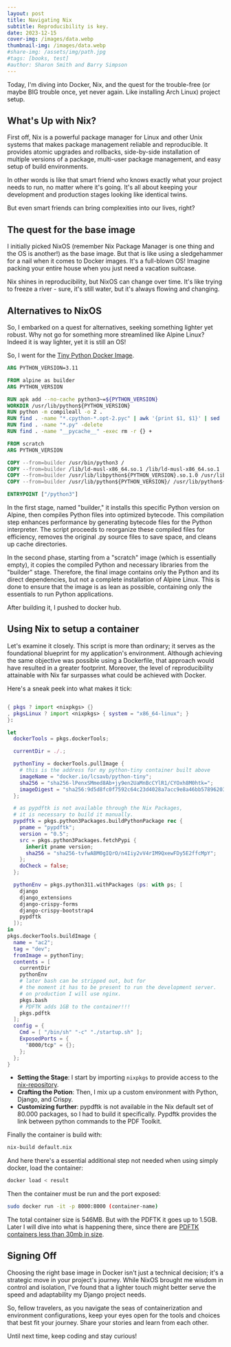 ```yaml
---
layout: post
title: Navigating Nix
subtitle: Reproducibility is key.
date: 2023-12-15
cover-img: /images/data.webp
thumbnail-img: /images/data.webp
#share-img: /assets/img/path.jpg
#tags: [books, test]
#author: Sharon Smith and Barry Simpson
---
```


Today, I'm diving into Docker, Nix, and the quest for the trouble-free (or maybe BIG trouble once, yet never again. Like installing Arch Linux) project setup.

## What's Up with Nix?

First off, Nix is a powerful package manager for Linux and other Unix systems that makes package management reliable and reproducible. It provides atomic upgrades and rollbacks, side-by-side installation of multiple versions of a package, multi-user package management, and easy setup of build environments.

In other words is like that smart friend who knows exactly what your project needs to run, no matter where it's going. It's all about keeping your development and production stages looking like identical twins. 

But even smart friends can bring complexities into our lives, right?

## The quest for the base image

I initially picked NixOS (remember Nix Package Manager is one thing and the OS is another!) as the base image. But that is like using a sledgehammer for a nail when it comes to Docker images. It's a full-blown OS! Imagine packing your entire house when you just need a vacation suitcase.

Nix shines in reproducibility, but NixOS can change over time. It's like trying to freeze a river - sure, it's still water, but it's always flowing and changing.

## Alternatives to NixOS

So, I embarked on a quest for alternatives, seeking something lighter yet robust. Why not go for something more streamlined like Alpine Linux? Indeed it is way lighter, yet it is still an OS!

So, I went for the [Tiny Python Docker Image](https://github.com/CrafterKolyan/tiny-python-docker-image/blob/main/Dockerfile.scratch-full). 

``` Dockerfile
ARG PYTHON_VERSION=3.11

FROM alpine as builder
ARG PYTHON_VERSION

RUN apk add --no-cache python3~=${PYTHON_VERSION}
WORKDIR /usr/lib/python${PYTHON_VERSION}
RUN python -m compileall -o 2 .
RUN find . -name "*.cpython-*.opt-2.pyc" | awk '{print $1, $1}' | sed 's/__pycache__\///2' | sed 's/.cpython-[0-9]\{2,\}.opt-2//2' | xargs -n 2 mv
RUN find . -name "*.py" -delete
RUN find . -name "__pycache__" -exec rm -r {} +

FROM scratch
ARG PYTHON_VERSION

COPY --from=builder /usr/bin/python3 /
COPY --from=builder /lib/ld-musl-x86_64.so.1 /lib/ld-musl-x86_64.so.1
COPY --from=builder /usr/lib/libpython${PYTHON_VERSION}.so.1.0 /usr/lib/libpython${PYTHON_VERSION}.so.1.0
COPY --from=builder /usr/lib/python${PYTHON_VERSION}/ /usr/lib/python${PYTHON_VERSION}/

ENTRYPOINT ["/python3"]
```
In the first stage, named "builder," it installs this specific Python version on Alpine, then compiles Python files into optimized bytecode.  This compilation step enhances performance by generating bytecode files for the Python interpreter. The script proceeds to reorganize these compiled files for efficiency, removes the original .py source files to save space, and cleans up cache directories. 

In the second phase, starting from a "scratch" image (which is essentially empty), it copies the compiled Python and necessary libraries from the "builder" stage. Therefore, the final image contains only the Python and its direct dependencies, but not a complete installation of Alpine Linux. This is done to ensure that the image is as lean as possible, containing only the essentials to run Python applications.

After building it, I pushed to docker hub.

## Using Nix to setup a container

 Let's examine it closely. This script is more than ordinary; it serves as the foundational blueprint for my application's environment. Although achieving the same objective was possible using a Dockerfile, that approach would have resulted in a greater footprint. Moreover, the level of reproducibility attainable with Nix far surpasses what could be achieved with Docker.

Here's a sneak peek into what makes it tick:

```nix

{ pkgs ? import <nixpkgs> {} 
, pkgsLinux ? import <nixpkgs> { system = "x86_64-linux"; }
}:

let
  dockerTools = pkgs.dockerTools;

  currentDir = ./.;

  pythonTiny = dockerTools.pullImage {
    # this is the address for my python-tiny container built above
    imageName = "docker.io/lcsavb/python-tiny";
    sha256 = "sha256-lPenxSMmed8Ab+jy9en2UaMnBcCYlR1/CYOxh8M0htk=";
    imageDigest = "sha256:9d5d8fc0f7592c64c23d4028a7acc9e8a46bb5789620368cd917124f06e4eaf9";
  };

  # as pypdftk is not available through the Nix Packages, 
  # it is necessary to build it manually.
  pypdftk = pkgs.python3Packages.buildPythonPackage rec {
    pname = "pypdftk";
    version = "0.5";
    src = pkgs.python3Packages.fetchPypi {
      inherit pname version;
      sha256 = "sha256-tvfwABM0gIQrO/n4Iiy2vV4rIM9QxewFDy5E2ffcMpY";
    };
    doCheck = false;
  };

  pythonEnv = pkgs.python311.withPackages (ps: with ps; [
    django
    django_extensions
    django-crispy-forms
    django-crispy-bootstrap4
    pypdftk
  ]);
in
pkgs.dockerTools.buildImage {
  name = "ac2";
  tag = "dev";
  fromImage = pythonTiny;
  contents = [ 
    currentDir
    pythonEnv
    # later bash can be stripped out, but for 
    # the moment it has to be present to run the development server.
    # on production I will use nginx.
    pkgs.bash
    # PDFTK adds 1GB to the container!!!
    pkgs.pdftk
  ];
  config = {
    Cmd = [ "/bin/sh" "-c" "./startup.sh" ];    
    ExposedPorts = {
      "8000/tcp" = {};
    };
  };
}
```

- **Setting the Stage**: I start by importing `nixpkgs` to provide access to the [nix-repository](https://search.nixos.org/packages).
- **Crafting the Potion**: Then, I mix up a custom environment with Python, Django, and Crispy.
- **Customizing further**: pypdftk is not available in the Nix default set of 80.000 packages, so I had to build it specifically. Pypdftk provides the link between python commands to the PDF Toolkit.

Finally the container is build with:

``` bash
nix-build default.nix
```

And here there's a essential additional step not needed when using simply docker, load the container:

``` bash
docker load < result
```

Then the container must be run and the port exposed:

``` bash
sudo docker run -it -p 8000:8000 (container-name)
```

The total container size is 546MB. But with the PDFTK it goes up to 1.5GB. Later I will dive into what is happening there, since there are [PDFTK containers less than 30mb in size](https://github.com/minidocks/pdftk).

## Signing Off

Choosing the right base image in Docker isn't just a technical decision; it's a strategic move in your project's journey. While NixOS brought me wisdom in control and isolation, I've found that a lighter touch might better serve the speed and adaptability my Django project needs.

So, fellow travelers, as you navigate the seas of containerization and environment configurations, keep your eyes open for the tools and choices that best fit your journey. Share your stories and learn from each other.

Until next time, keep coding and stay curious!